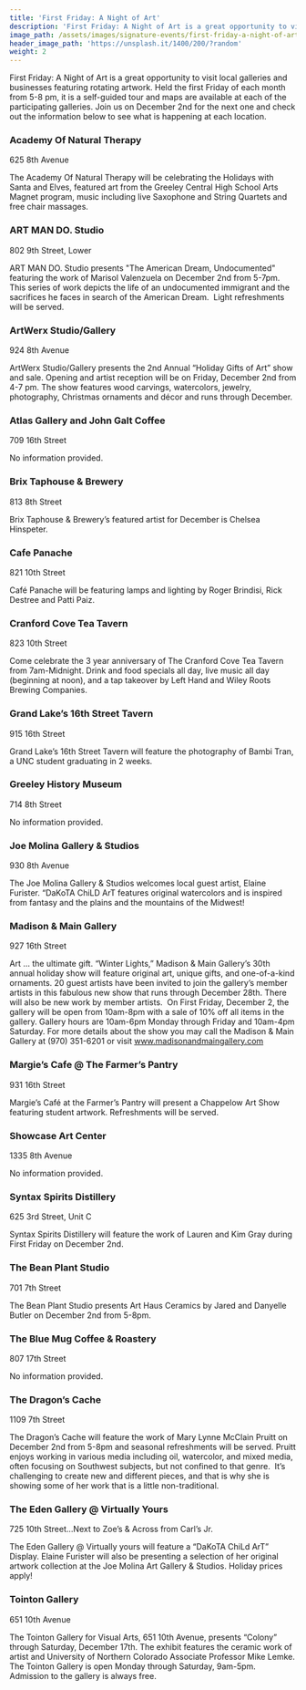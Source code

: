 ```yaml
---
title: 'First Friday: A Night of Art'
description: 'First Friday: A Night of Art is a great opportunity to visit local galleries and businesses featuring rotating artwork. Held the first Friday of each month from 5-8 pm, it is a self-guided tour and maps are available at each of the participating galleries.'
image_path: /assets/images/signature-events/first-friday-a-night-of-art.jpg
header_image_path: 'https://unsplash.it/1400/200/?random'
weight: 2
---
```



First Friday: A Night of Art is a great opportunity to visit local galleries and businesses featuring rotating artwork. Held the first Friday of each month from 5-8 pm, it is a self-guided tour and maps are available at each of the participating galleries. Join us on December 2nd for the next one and check out the information below to see what is happening at each location.

### Academy Of Natural Therapy

625 8th Avenue

The Academy Of Natural Therapy will be celebrating the Holidays with Santa and Elves, featured art from the Greeley Central High School Arts Magnet program, music including live Saxophone and String Quartets and free chair massages.

### ART MAN DO. Studio

802 9th Street, Lower

ART MAN DO. Studio presents "The American Dream, Undocumented" featuring the work of Marisol Valenzuela on December 2nd from 5-7pm. This series of work depicts the life of an undocumented immigrant and the sacrifices he faces in search of the American Dream. &nbsp;Light refreshments will be served.

### ArtWerx Studio/Gallery

924 8th Avenue

ArtWerx Studio/Gallery presents the 2nd Annual “Holiday Gifts of Art” show and sale. Opening and artist reception will be on Friday, December 2nd from 4-7 pm. The show features wood carvings, watercolors, jewelry, photography, Christmas ornaments and d&eacute;cor and runs through December.

### Atlas Gallery and John Galt Coffee

709 16th Street

No information provided.

### Brix Taphouse & Brewery

813 8th Street

Brix Taphouse & Brewery’s featured artist for December is Chelsea Hinspeter.

### Cafe Panache

821 10th Street

Caf&eacute; Panache will be featuring lamps and lighting by Roger Brindisi, Rick Destree and Patti Paiz.

### Cranford Cove Tea Tavern

823 10th Street

Come celebrate the 3 year anniversary of The Cranford Cove Tea Tavern from 7am-Midnight. Drink and food specials all day, live music all day (beginning at noon), and a tap takeover by Left Hand and Wiley Roots Brewing Companies.

### Grand Lake’s 16th Street Tavern

915 16th Street

Grand Lake’s 16th Street Tavern will feature the photography of Bambi Tran, a UNC student graduating in 2 weeks.

### Greeley History Museum

714 8th Street

No information provided.

### Joe Molina Gallery & Studios

930 8th Avenue

The Joe Molina Gallery & Studios welcomes local guest artist, Elaine Furister. “DaKoTA ChiLD ArT features original watercolors and is inspired from fantasy and the plains and the mountains of the Midwest!

### Madison & Main Gallery

927 16th Street

Art … the ultimate gift. “Winter Lights,” Madison & Main Gallery’s 30th annual holiday show will feature original art, unique gifts, and one-of-a-kind ornaments. 20 guest artists have been invited to join the gallery’s member artists in this fabulous new show that runs through December 28th. There will also be new work by member artists. &nbsp;On First Friday, December 2, the gallery will be open from 10am-8pm with a sale of 10% off all items in the gallery. Gallery hours are 10am-6pm Monday through Friday and 10am-4pm Saturday. For more details about the show you may call the Madison & Main Gallery at (970) 351-6201 or visit www.madisonandmaingallery.com

### Margie’s Cafe @ The Farmer’s Pantry

931 16th Street

Margie’s Caf&eacute; at the Farmer’s Pantry will present a Chappelow Art Show featuring student artwork. Refreshments will be served.

### Showcase Art Center

1335 8th Avenue

No information provided.

### Syntax Spirits Distillery

625 3rd Street, Unit C

Syntax Spirits Distillery will feature the work of Lauren and Kim Gray during First Friday on December 2nd.

### The Bean Plant Studio

701 7th Street

The Bean Plant Studio presents Art Haus Ceramics by Jared and Danyelle Butler on December 2nd from 5-8pm.

### The Blue Mug Coffee & Roastery

807 17th Street

No information provided.

### The Dragon’s Cache

1109 7th Street

The Dragon’s Cache will feature the work of Mary Lynne McClain Pruitt on December 2nd from 5-8pm and seasonal refreshments will be served. Pruitt enjoys working in various media including oil, watercolor, and mixed media, often focusing on Southwest subjects, but not confined to that genre.&nbsp; It’s challenging to create new and different pieces, and that is why she is showing some of her work that is a little non-traditional.

### The Eden Gallery @ Virtually Yours

725 10th Street…Next to Zoe’s & Across from Carl’s Jr.

The Eden Gallery @ Virtually yours will feature a “DaKoTA ChiLd ArT” Display. Elaine Furister will also be presenting a selection of her original artwork collection at the Joe Molina Art Gallery & Studios. Holiday prices apply!

### Tointon Gallery

651 10th Avenue

The Tointon Gallery for Visual Arts, 651 10th Avenue, presents “Colony” through Saturday, December 17th. The exhibit features the ceramic work of artist and University of Northern Colorado Associate Professor Mike Lemke. The Tointon Gallery is open Monday through Saturday, 9am-5pm. Admission to the gallery is always free.